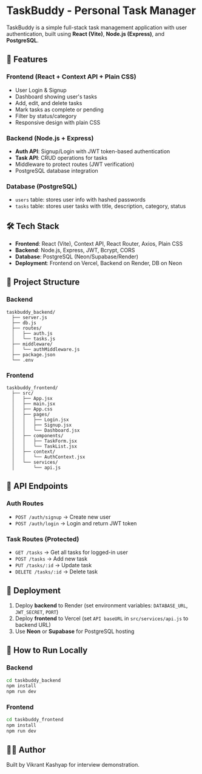 # TaskBuddy - Personal Task Manager

TaskBuddy is a simple full-stack task management application with user authentication, built using **React (Vite)**, **Node.js (Express)**, and **PostgreSQL**.

## 🚀 Features

### Frontend (React + Context API + Plain CSS)

- User Login & Signup
- Dashboard showing user's tasks
- Add, edit, and delete tasks
- Mark tasks as complete or pending
- Filter by status/category
- Responsive design with plain CSS

### Backend (Node.js + Express)

- **Auth API**: Signup/Login with JWT token-based authentication
- **Task API**: CRUD operations for tasks
- Middleware to protect routes (JWT verification)
- PostgreSQL database integration

### Database (PostgreSQL)

- `users` table: stores user info with hashed passwords
- `tasks` table: stores user tasks with title, description, category, status

## 🛠 Tech Stack

- **Frontend**: React (Vite), Context API, React Router, Axios, Plain CSS
- **Backend**: Node.js, Express, JWT, Bcrypt, CORS
- **Database**: PostgreSQL (Neon/Supabase/Render)
- **Deployment**: Frontend on Vercel, Backend on Render, DB on Neon

## 📂 Project Structure

### Backend

```
taskbuddy_backend/
  ├── server.js
  ├── db.js
  ├── routes/
  │   ├── auth.js
  │   └── tasks.js
  ├── middleware/
  │   └── authMiddleware.js
  ├── package.json
  └── .env
```

### Frontend

```
taskbuddy_frontend/
  ├── src/
  │   ├── App.jsx
  │   ├── main.jsx
  │   ├── App.css
  │   ├── pages/
  │   │   ├── Login.jsx
  │   │   ├── Signup.jsx
  │   │   └── Dashboard.jsx
  │   ├── components/
  │   │   ├── TaskForm.jsx
  │   │   └── TaskList.jsx
  │   ├── context/
  │   │   └── AuthContext.jsx
  │   └── services/
  │       └── api.js
```

## 🔑 API Endpoints

### Auth Routes

- `POST /auth/signup` → Create new user
- `POST /auth/login` → Login and return JWT token

### Task Routes (Protected)

- `GET /tasks` → Get all tasks for logged-in user
- `POST /tasks` → Add new task
- `PUT /tasks/:id` → Update task
- `DELETE /tasks/:id` → Delete task

## 🚀 Deployment

1. Deploy **backend** to Render (set environment variables: `DATABASE_URL`, `JWT_SECRET`, `PORT`)
2. Deploy **frontend** to Vercel (set `API baseURL` in `src/services/api.js` to backend URL)
3. Use **Neon** or **Supabase** for PostgreSQL hosting

## 📖 How to Run Locally

### Backend

```bash
cd taskbuddy_backend
npm install
npm run dev
```

### Frontend

```bash
cd taskbuddy_frontend
npm install
npm run dev
```

## 🧑‍💻 Author

Built by Vikrant Kashyap for interview demonstration.
